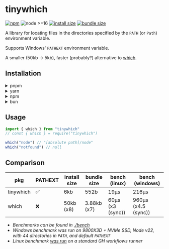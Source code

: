 # tinywhich

[![npm](https://img.shields.io/npm/v/tinywhich)](https://www.npmjs.com/package/tinywhich)
![node >=16](https://img.shields.io/node/v/tinywhich)
[![install size](https://packagephobia.com/badge?p=tinywhich)](https://packagephobia.com/result?p=tinywhich)
[![bundle size](https://img.shields.io/bundlejs/size/tinywhich)](https://bundlejs.com/?q=tinywhich&treeshake=%5B%7B+which+%7D%5D)

A library for locating files in the directories specified by the `PATH` (or `Path`) environment variable.

Supports Windows' `PATHEXT` environment variable.

A smaller (50kb -> 5kb), faster (probably?) alternative to [which](https://github.com/npm/node-which).

## Installation

<details>
<summary>pnpm</summary>

```shell
pnpm add tinywhich
```

</details>

<details>
<summary>yarn</summary>

```shell
yarn add tinywhich
```

</details>

<details>
<summary>npm</summary>

```shell
npm install tinywhich
```

</details>

<details>
<summary>bun</summary>

```shell
bun add tinywhich
```

</details>

## Usage

```js
import { which } from "tinywhich"
// const { which } = require("tinywhich")

which("node") // "[absolute path]/node"
which("notfound") // null
```

## Comparison

| pkg       | PATHEXT | install size | bundle size | bench (linux)    | bench (windows)     |
| --------- | ------- | ------------ | ----------- | ---------------- | ------------------- |
| tinywhich | ✅      | 6kb          | 552b        | 19µs             | 216µs               |
| which     | ❌      | 50kb (x8)    | 3.88kb (x7) | 60µs (x3 (sync)) | 960µs (x4.5 (sync)) |

- _Benchmarks can be found in [./bench](./bench)_
- _Windows benchmark was run on 9800X3D + NVMe SSD, Node v22, with 44 directories in `PATH`, and default `PATHEXT`_
- _Linux benchmark [was run](https://github.com/beeequeue/tinywhich/actions/runs/14978281241/job/42076044239#step:9:14) on a standard GH workflows runner_
